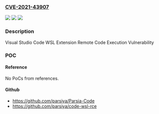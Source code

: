### [CVE-2021-43907](https://cve.mitre.org/cgi-bin/cvename.cgi?name=CVE-2021-43907)
![](https://img.shields.io/static/v1?label=Product&message=Visual%20Studio%20Code%20WSL%20Extension&color=blue)
![](https://img.shields.io/static/v1?label=Version&message=n%2Fa&color=blue)
![](https://img.shields.io/static/v1?label=Vulnerability&message=Remote%20Code%20Execution&color=brighgreen)

### Description

Visual Studio Code WSL Extension Remote Code Execution Vulnerability

### POC

#### Reference
No PoCs from references.

#### Github
- https://github.com/parsiya/Parsia-Code
- https://github.com/parsiya/code-wsl-rce

